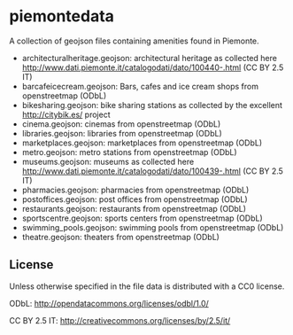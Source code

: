 # piemontedata
A collection of geojson files containing amenities found in Piemonte.

- architecturalheritage.geojson: architectural heritage as collected here http://www.dati.piemonte.it/catalogodati/dato/100440-.html (CC BY 2.5 IT)
- barcafeicecream.geojson: Bars, cafes and ice cream shops from openstreetmap (ODbL)
- bikesharing.geojson: bike sharing stations as collected by the excellent http://citybik.es/ project
- cinema.geojson: cinemas from openstreetmap (ODbL)
- libraries.geojson: libraries from openstreetmap (ODbL)
- marketplaces.geojson: marketplaces from openstreetmap (ODbL)
- metro.geojson: metro stations from openstreetmap (ODbL)
- museums.geojson: museums as collected here http://www.dati.piemonte.it/catalogodati/dato/100439-.html (CC BY 2.5 IT)
- pharmacies.geojson: pharmacies from openstreetmap (ODbL)
- postoffices.geojson: post offices from openstreetmap (ODbL)
- restaurants.geojson: restaurants from openstreetmap (ODbL)
- sportscentre.geojson: sports centers from openstreetmap (ODbL)
- swimming_pools.geojson: swimming pools from openstreetmap (ODbL)
- theatre.geojson: theaters from openstreetmap (ODbL)

License
-------
Unless otherwise specified in the file data is distributed with a CC0 license.

ODbL: http://opendatacommons.org/licenses/odbl/1.0/

CC BY 2.5 IT: http://creativecommons.org/licenses/by/2.5/it/
